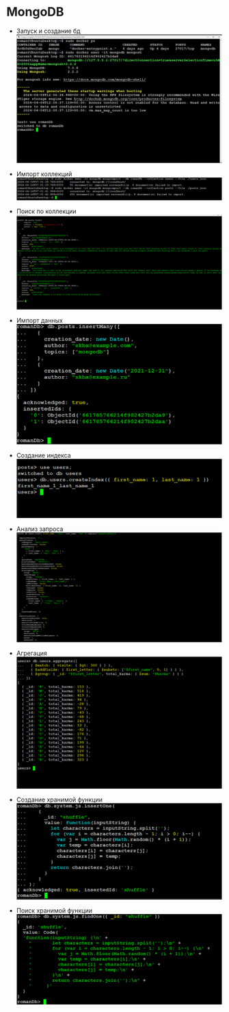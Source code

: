 # MongoDB

- Запуск и создание бд
  ![Запуск](./img/Screenshot_1399.png)


- Импорт коллекций
  ![Импорт коллекций](./img/Screenshot_1412.png)


- Поиск по коллекции
  ![Поиск](./img/Screenshot_1413.png)


- Импорт данных
  ![Импорт данных](./img/Screenshot_1403.png)


- Создание индекса
  ![Создание индекса](./img/Screenshot_1414.png)


- Анализ запроса
  ![Анализ запроса](./img/Screenshot_1417.png)


- Агрегация
  ![Агрегация](./img/Screenshot_1416.png)


- Создание хранимой функции
  ![Функция](./img/Screenshot_1400.png)


- Поиск хранимой функции
  ![Поиск функции](./img/Screenshot_1401.png)